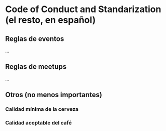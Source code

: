 # Code of Conduct and Standarization (el resto, en español)


## Reglas de eventos

...


## Reglas de meetups

...

## Otros (no menos importantes)

### Calidad mínima de la cerveza

### Calidad aceptable del café 

